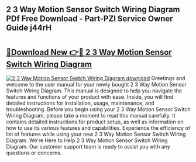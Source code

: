 ## 2 3 Way Motion Sensor Switch Wiring Diagram PDf Free Download - Part-PZl Service Owner Guide j44rH

# <h2><a href="http://dfpdoko.blite.top/?on=2+3+Way+Motion+Sensor+Switch+Wiring+Diagram">🔗Download New 👉🔴 2 3 Way Motion Sensor Switch Wiring Diagram</a></h2>

[![2 3 Way Motion Sensor Switch Wiring Diagram download](https://i.imgur.com/lujVjoI.png)](http://dfpdoko.blite.top/?on=2+3+Way+Motion+Sensor+Switch+Wiring+Diagram)
Greetings and welcome to the user manual for your newly bought 2 3 Way Motion Sensor Switch Wiring Diagram. This manual is designed to help you navigate the features and functions of your product with ease. Inside, you will find detailed instructions for installation, usage, maintenance, and troubleshooting. Before you begin using your 2 3 Way Motion Sensor Switch Wiring Diagram, please take a moment to read this manual carefully. It contains detailed instructions for product setup, as well as information on how to use its various features and capabilities. Experience the efficiency of list of features while using your new 2 3 Way Motion Sensor Switch Wiring Diagram. We're Here to Help 2 3 Way Motion Sensor Switch Wiring Diagram. Our customer support team is ready to assist you with any questions or concerns.
